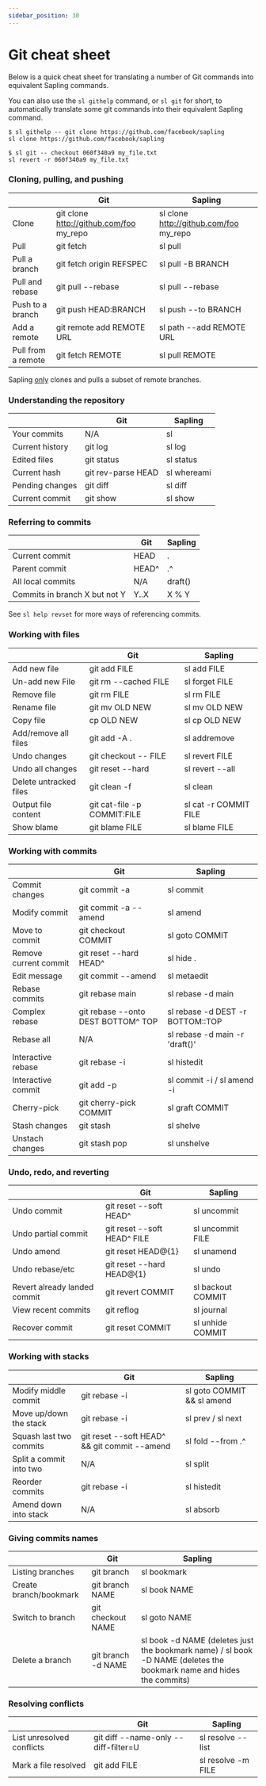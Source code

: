 ```yaml
---
sidebar_position: 30
---
```


# Git cheat sheet

Below is a quick cheat sheet for translating a number of Git commands into equivalent Sapling commands.

You can also use the `sl githelp` command, or `sl git` for short, to automatically translate some git commands into their equivalent Sapling command.

```
$ sl githelp -- git clone https://github.com/facebook/sapling
sl clone https://github.com/facebook/sapling

$ sl git -- checkout 060f340a9 my_file.txt
sl revert -r 060f340a9 my_file.txt
```

### Cloning, pulling, and pushing

|                    | Git                                     | Sapling                                |
| ------------------ | --------------------------------------- | -------------------------------------- |
| Clone              | git clone http://github.com/foo my_repo | sl clone http://github.com/foo my_repo |
| Pull               | git fetch                               | sl pull                                |
| Pull a branch      | git fetch origin REFSPEC                | sl pull -B BRANCH                      |
| Pull and rebase    | git pull --rebase                       | sl pull --rebase                       |
| Push to a branch   | git push HEAD:BRANCH                    | sl push --to BRANCH                    |
| Add a remote       | git remote add REMOTE URL               | sl path --add REMOTE URL               |
| Pull from a remote | git fetch REMOTE                        | sl pull REMOTE                         |

Sapling [only](differences-git#sapling-may-not-download-all-the-repository-data-during-clonepull) clones and pulls a subset of remote branches.

### Understanding the repository

|                 | Git                | Sapling     |
| --------------- | ------------------ | ----------- |
| Your commits    | N/A                | sl          |
| Current history | git log            | sl log      |
| Edited files    | git status         | sl status   |
| Current hash    | git rev-parse HEAD | sl whereami |
| Pending changes | git diff           | sl diff     |
| Current commit  | git show           | sl show     |

### Referring to commits

|                               | Git   | Sapling |
| ----------------------------- | ----- | ------- |
| Current commit                | HEAD  | .       |
| Parent commit                 | HEAD^ | .^      |
| All local commits             | N/A   | draft() |
| Commits in branch X but not Y | Y..X  | X % Y   |

See `sl help revset` for more ways of referencing commits.

### Working with files

|                        | Git                         | Sapling               |
| ---------------------- | --------------------------- | --------------------- |
| Add new file           | git add FILE                | sl add FILE           |
| Un-add new File        | git rm --cached FILE        | sl forget FILE        |
| Remove file            | git rm FILE                 | sl rm FILE            |
| Rename file            | git mv OLD NEW              | sl mv OLD NEW         |
| Copy file              | cp OLD NEW                  | sl cp OLD NEW         |
| Add/remove all files   | git add -A .                | sl addremove          |
| Undo changes           | git checkout -- FILE        | sl revert FILE        |
| Undo all changes       | git reset --hard            | sl revert --all       |
| Delete untracked files | git clean -f                | sl clean              |
| Output file content    | git cat-file -p COMMIT:FILE | sl cat -r COMMIT FILE |
| Show blame             | git blame FILE              | sl blame FILE         |

### Working with commits

|                       | Git                                | Sapling                          |
| --------------------- | ---------------------------------- | -------------------------------- |
| Commit changes        | git commit -a                      | sl commit                        |
| Modify commit         | git commit -a --amend              | sl amend                         |
| Move to commit        | git checkout COMMIT                | sl goto COMMIT                   |
| Remove current commit | git reset --hard HEAD^             | sl hide .                        |
| Edit message          | git commit --amend                 | sl metaedit                      |
| Rebase commits        | git rebase main                    | sl rebase -d main                |
| Complex rebase        | git rebase --onto DEST BOTTOM^ TOP | sl rebase -d DEST -r BOTTOM::TOP |
| Rebase all            | N/A                                | sl rebase -d main -r 'draft()'   |
| Interactive rebase    | git rebase -i                      | sl histedit                      |
| Interactive commit    | git add -p                         | sl commit -i / sl amend -i       |
| Cherry-pick           | git cherry-pick COMMIT             | sl graft COMMIT                  |
| Stash changes         | git stash                          | sl shelve                        |
| Unstach changes       | git stash pop                      | sl unshelve                      |

### Undo, redo, and reverting

|                              | Git                         | Sapling           |
| ---------------------------- | --------------------------- | ----------------- |
| Undo commit                  | git reset --soft HEAD^      | sl uncommit       |
| Undo partial commit          | git reset --soft HEAD^ FILE | sl uncommit FILE  |
| Undo amend                   | git reset HEAD@{1}          | sl unamend        |
| Undo rebase/etc              | git reset --hard HEAD@{1}   | sl undo           |
| Revert already landed commit | git revert COMMIT           | sl backout COMMIT |
| View recent commits          | git reflog                  | sl journal        |
| Recover commit               | git reset COMMIT            | sl unhide COMMIT  |

### Working with stacks

|                         | Git                                          | Sapling                    |
| ----------------------- | -------------------------------------------- | -------------------------- |
| Modify middle commit    | git rebase -i                                | sl goto COMMIT && sl amend |
| Move up/down the stack  | git rebase -i                                | sl prev / sl next          |
| Squash last two commits | git reset --soft HEAD^ && git commit --amend | sl fold --from .^          |
| Split a commit into two | N/A                                          | sl split                   |
| Reorder commits         | git rebase -i                                | sl histedit                |
| Amend down into stack   | N/A                                          | sl absorb                  |

### Giving commits names

|  | Git | Sapling |
| --- | --- | --- |
| Listing branches | git branch | sl bookmark |
| Create branch/bookmark | git branch NAME | sl book NAME |
| Switch to branch | git checkout NAME | sl goto NAME |
| Delete a branch | git branch -d NAME | sl book -d NAME (deletes just the bookmark name) / sl book -D NAME (deletes the bookmark name and hides the commits) |

### Resolving conflicts

|                           | Git                                  | Sapling            |
| ------------------------- | ------------------------------------ | ------------------ |
| List unresolved conflicts | git diff --name-only --diff-filter=U | sl resolve --list  |
| Mark a file resolved      | git add FILE                         | sl resolve -m FILE |
